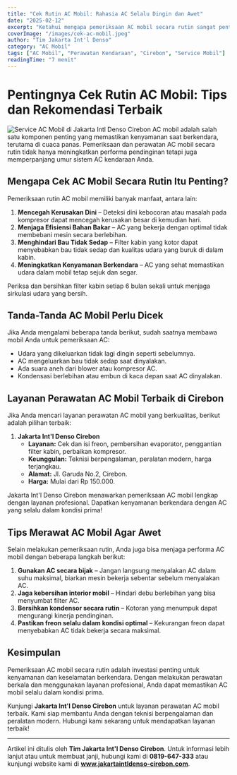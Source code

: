 ```yaml
---
title: "Cek Rutin AC Mobil: Rahasia AC Selalu Dingin dan Awet"
date: "2025-02-12"
excerpt: "Ketahui mengapa pemeriksaan AC mobil secara rutin sangat penting dan bagaimana layanan profesional dapat membantu menjaga kenyamanan berkendara Anda."
coverImage: "/images/cek-ac-mobil.jpeg"
author: "Tim Jakarta Int'l Denso"
category: "AC Mobil"
tags: ["AC Mobil", "Perawatan Kendaraan", "Cirebon", "Service Mobil"]
readingTime: "7 menit"
---
```


# Pentingnya Cek Rutin AC Mobil: Tips dan Rekomendasi Terbaik
![Service AC Mobil di Jakarta Intl Denso Cirebon](/images/AC-Mobil.jpeg)
AC mobil adalah salah satu komponen penting yang memastikan kenyamanan saat berkendara, terutama di cuaca panas. Pemeriksaan dan perawatan AC mobil secara rutin tidak hanya meningkatkan performa pendinginan tetapi juga memperpanjang umur sistem AC kendaraan Anda.

## Mengapa Cek AC Mobil Secara Rutin Itu Penting?

Pemeriksaan rutin AC mobil memiliki banyak manfaat, antara lain:

1. **Mencegah Kerusakan Dini** – Deteksi dini kebocoran atau masalah pada kompresor dapat mencegah kerusakan besar di kemudian hari.
2. **Menjaga Efisiensi Bahan Bakar** – AC yang bekerja dengan optimal tidak membebani mesin secara berlebihan.
3. **Menghindari Bau Tidak Sedap** – Filter kabin yang kotor dapat menyebabkan bau tidak sedap dan kualitas udara yang buruk di dalam kabin.
4. **Meningkatkan Kenyamanan Berkendara** – AC yang sehat memastikan udara dalam mobil tetap sejuk dan segar.

<Tip>
Periksa dan bersihkan filter kabin setiap 6 bulan sekali untuk menjaga sirkulasi udara yang bersih.
</Tip>

## Tanda-Tanda AC Mobil Perlu Dicek

Jika Anda mengalami beberapa tanda berikut, sudah saatnya membawa mobil Anda untuk pemeriksaan AC:

- Udara yang dikeluarkan tidak lagi dingin seperti sebelumnya.
- AC mengeluarkan bau tidak sedap saat dinyalakan.
- Ada suara aneh dari blower atau kompresor AC.
- Kondensasi berlebihan atau embun di kaca depan saat AC dinyalakan.

## Layanan Perawatan AC Mobil Terbaik di Cirebon

Jika Anda mencari layanan perawatan AC mobil yang berkualitas, berikut adalah pilihan terbaik:

1. **Jakarta Int'l Denso Cirebon**
   - **Layanan:** Cek dan isi freon, pembersihan evaporator, penggantian filter kabin, perbaikan kompresor.
   - **Keunggulan:** Teknisi berpengalaman, peralatan modern, harga terjangkau.
   - **Alamat:** Jl. Garuda No.2, Cirebon.
   - **Harga:** Mulai dari Rp 150.000.

<Highlight>
Jakarta Int'l Denso Cirebon menawarkan pemeriksaan AC mobil lengkap dengan layanan profesional. Dapatkan kenyamanan berkendara dengan AC yang selalu dalam kondisi prima!
</Highlight>

## Tips Merawat AC Mobil Agar Awet

Selain melakukan pemeriksaan rutin, Anda juga bisa menjaga performa AC mobil dengan beberapa langkah berikut:

1. **Gunakan AC secara bijak** – Jangan langsung menyalakan AC dalam suhu maksimal, biarkan mesin bekerja sebentar sebelum menyalakan AC.
2. **Jaga kebersihan interior mobil** – Hindari debu berlebihan yang bisa menyumbat filter AC.
3. **Bersihkan kondensor secara rutin** – Kotoran yang menumpuk dapat mengurangi kinerja pendinginan.
4. **Pastikan freon selalu dalam kondisi optimal** – Kekurangan freon dapat menyebabkan AC tidak bekerja secara maksimal.

## Kesimpulan

Pemeriksaan AC mobil secara rutin adalah investasi penting untuk kenyamanan dan keselamatan berkendara. Dengan melakukan perawatan berkala dan menggunakan layanan profesional, Anda dapat memastikan AC mobil selalu dalam kondisi prima.

Kunjungi **Jakarta Int'l Denso Cirebon** untuk layanan perawatan AC mobil terbaik. Kami siap membantu Anda dengan teknisi berpengalaman dan peralatan modern. Hubungi kami sekarang untuk mendapatkan layanan terbaik!

---

Artikel ini ditulis oleh **Tim Jakarta Int'l Denso Cirebon**. Untuk informasi lebih lanjut atau untuk membuat janji, hubungi kami di **0819-647-333** atau kunjungi website kami di **www.jakartaintldenso-cirebon.com**.
